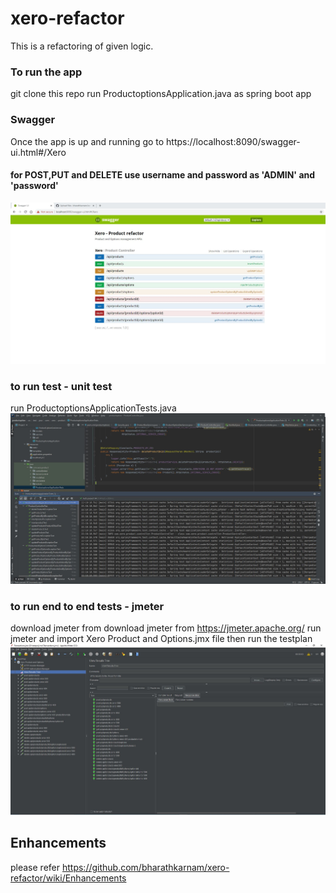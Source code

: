 # xero-refactor

This is a refactoring of given logic.

### To run the app
git clone this repo
run ProductoptionsApplication.java as spring boot app

### Swagger
Once the app is up and running go to https://localhost:8090/swagger-ui.html#/Xero 
#### for POST,PUT and DELETE use username and password as 'ADMIN' and 'password'
![](https://github.com/bharathkarnam/xero-refactor/blob/master/img/c3.JPG)

### to run test - unit test
run ProductoptionsApplicationTests.java 
![](https://github.com/bharathkarnam/xero-refactor/blob/master/img/c2.JPG)

### to run end to end tests - jmeter
download jmeter from download jmeter from https://jmeter.apache.org/
run jmeter and import Xero Product and Options.jmx file then run the testplan
![](https://github.com/bharathkarnam/xero-refactor/blob/master/img/c1.JPG)

## Enhancements
please refer https://github.com/bharathkarnam/xero-refactor/wiki/Enhancements 
